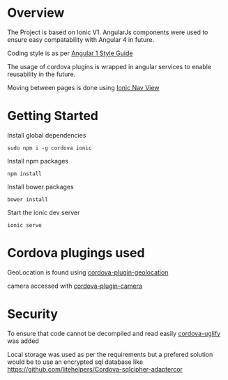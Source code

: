 # Overview
The Project is based on Ionic V1.
AngularJs components were used to ensure easy compatability with Angular 4 in future.

Coding style is as per [Angular 1 Style Guide](https://github.com/johnpapa/angular-styleguide/blob/master/a1/README.md#modules)

The usage of cordova plugins is wrapped in angular services to enable reusability in the future.

Moving between pages is done using [Ionic Nav View](http://ionicframework.com/docs/v1/api/directive/ionNavView/)

# Getting Started

Install global dependencies
```
sudo npm i -g cordova ionic
```

Install npm packages
```
npm install
```

Install bower packages
``` 
bower install
```

Start the ionic dev server
```
ionic serve
```


# Cordova plugings used
GeoLocation is found using [cordova-plugin-geolocation](https://cordova.apache.org/docs/en/latest/reference/cordova-plugin-geolocation/)

camera accessed with [cordova-plugin-camera](https://cordova.apache.org/docs/en/latest/reference/cordova-plugin-camera/)




# Security
To ensure that code cannot be decompiled and read easily [cordova-uglify](https://github.com/rossmartin/cordova-uglify) was added

Local storage was used as per the requirements but a prefered solution would be to use an encrypted sql database like https://github.com/litehelpers/Cordova-sqlcipher-adaptercor
